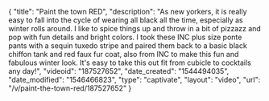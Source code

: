 {
    "title": "Paint the town RED",
    "description": "As new yorkers, it is really easy to fall into the cycle of wearing all black all the time, especially as winter rolls around. I like to spice things up and throw in a bit of pizzazz and pop with fun details and bright colors. I took these INC plus size ponte pants with a sequin tuxedo stripe and paired them back to a basic black chiffon tank and red faux fur coat, also from INC to make this fun and fabulous winter look. It's easy to take this out fit from cubicle to cocktails any day!",
    "videoid": "187527652",
    "date_created": "1544494035",
    "date_modified": "1546466823",
    "type": "captivate",
    "layout": "video",
    "url": "\/v\/paint-the-town-red\/187527652"
}